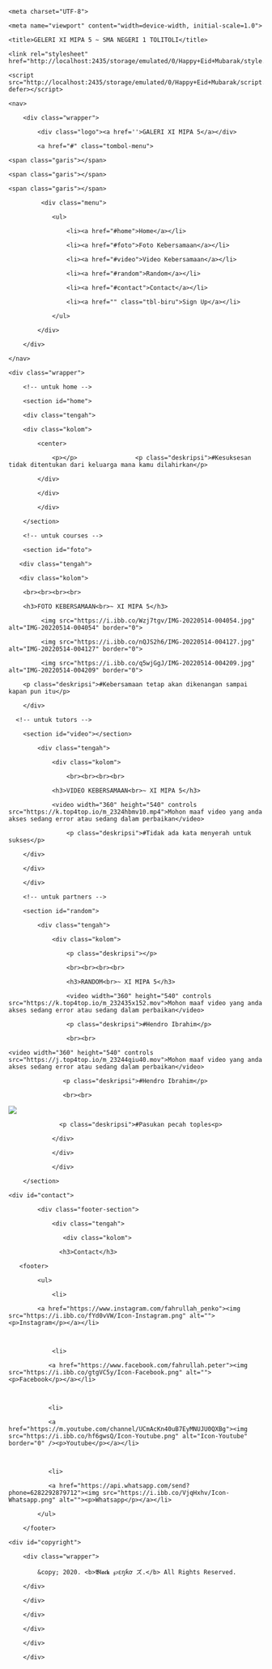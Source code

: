 

<!DOCTYPE html>

<html lang="en">

<head>

    <meta charset="UTF-8">

    <meta name="viewport" content="width=device-width, initial-scale=1.0">

    <title>GELERI XI MIPA 5 ~ SMA NEGERI 1 TOLITOLI</title>

<!-- Jetpack Open Graph Tags -->

<meta property="og:type" content="website" />

<meta property="og:title" content="GELERI XI MIPA 5 ~ SMA NEGERI 1 TOLITOLI" />

<meta property="og:description" content="Paperless and Borderless School" />

<meta property="og:url" content="https://www.sman1tolitoli.sch.id/" />

<meta property="og:site_name" content="GELERI XI MIPA 5 ~ SMA NEGERI 1 TOLITOLI" />

<meta property="og:image" content="https://i.ibb.co/tJ7D1BB/IMG-20220514-165310-501.jpg?fit=297%2C297&#038;ssl=1" />

<meta property="og:image:width" content="297" />

<meta property="og:image:height" content="297" />

<meta property="og:image:alt" content="" />

<meta property="og:locale" content="id_ID" />

<!-- End Jetpack Open Graph Tags -->

<link rel="icon" href="https://i.ibb.co/tJ7D1BB/IMG-20220514-165310-501.jpg?fit=32%2C32&#038;ssl=1" sizes="32x32" />

<link rel="icon" href="https://i.ibb.co/tJ7D1BB/IMG-20220514-165310-501.jpg?fit=192%2C192&#038;ssl=1" sizes="192x192" />

<link rel="apple-touch-icon" href="https://i.ibb.co/tJ7D1BB/IMG-20220514-165310-501.jpg?fit=180%2C180&#038;ssl=1" />

<meta name="msapplication-TileImage" content="https://i.ibb.co/tJ7D1BB/IMG-20220514-165310-501.jpg?fit=270%2C270&#038;ssl=1" />

    <link rel="stylesheet" href="http://localhost:2435/storage/emulated/0/Happy+Eid+Mubarak/style.css">

    <script src="http://localhost:2435/storage/emulated/0/Happy+Eid+Mubarak/script.js" defer></script>

</head>

<body>

    <nav>

        <div class="wrapper">

            <div class="logo"><a href=''>GALERI XI MIPA 5</a></div>

            <a href="#" class="tombol-menu">

    <span class="garis"></span>

    <span class="garis"></span>

    <span class="garis"></span>

</a>

             <div class="menu">

                <ul>

                    <li><a href="#home">Home</a></li>

                    <li><a href="#foto">Foto Kebersamaan</a></li>

                    <li><a href="#video">Video Kebersamaan</a></li>

                    <li><a href="#random">Random</a></li>

                    <li><a href="#contact">Contact</a></li>

                    <li><a href="" class="tbl-biru">Sign Up</a></li>

                </ul>

            </div>

        </div>

    </nav>

    <div class="wrapper">

        <!-- untuk home -->

        <section id="home">

        <div class="tengah">

        <div class="kolom">

            <center>

<SCRIPT> 

farbbibliothek = new Array(); 

farbbibliothek[0] = new Array("#FF0000","#FF1100","#FF2200","#FF3300","#FF4400","#FF5500","#FF6600","#FF7700","#FF8800","#FF9900","#FFaa00","#FFbb00","#FFcc00","#FFdd00","#FFee00","#FFff00","#FFee00","#FFdd00","#FFcc00","#FFbb00","#FFaa00","#FF9900","#FF8800","#FF7700","#FF6600","#FF5500","#FF4400","#FF3300","#FF2200","#FF1100"); 

farbbibliothek[1] = new Array("#00FF00","#000000","#00FF00","#00FF00"); 

farbbibliothek[2] = new Array("#00FF00","#FF0000","#00FF00","#00FF00","#00FF00","#00FF00","#00FF00","#00FF00","#00FF00","#00FF00","#00FF00","#00FF00","#00FF00","#00FF00","#00FF00","#00FF00","#00FF00","#00FF00","#00FF00","#00FF00","#00FF00","#00FF00","#00FF00","#00FF00","#00FF00","#00FF00","#00FF00","#00FF00","#00FF00","#00FF00","#00FF00","#00FF00","#00FF00","#00FF00","#00FF00","#00FF00"); 

farbbibliothek[3] = new Array("#FF0000","#FF4000","#FF8000","#FFC000","#FFFF00","#C0FF00","#80FF00","#40FF00","#00FF00","#00FF40","#00FF80","#00FFC0","#00FFFF","#00C0FF","#0080FF","#0040FF","#0000FF","#4000FF","#8000FF","#C000FF","#FF00FF","#FF00C0","#FF0080","#FF0040"); 

farbbibliothek[4] = new Array("#FF0000","#EE0000","#DD0000","#CC0000","#BB0000","#AA0000","#990000","#880000","#770000","#660000","#550000","#440000","#330000","#220000","#110000","#000000","#110000","#220000","#330000","#440000","#550000","#660000","#770000","#880000","#990000","#AA0000","#BB0000","#CC0000","#DD0000","#EE0000"); 

farbbibliothek[5] = new Array("#000000","#000000","#000000","#FFFFFF","#FFFFFF","#FFFFFF"); 

farbbibliothek[6] = new Array("#33CCFF","#33CCCC","#33CC99","#33CC66","#33CC33","#33CC00"); 

farbbibliothek[7] = new Array("#00dbdb","#00afdb","#0083db","#0058db","#002cdb","#2c00db","#5800db","#8300db","#af00db","#db00db"); 

farbbibliothek[8] = new Array("#ffd8f4","#ffcff2","#ffc6f0","#ffbded","#ffb4eb","#ffabe8","#ffa2e6","#ff99e3","#ff90e1","#ff87de","#ff7edc","#ff75d9","#ff6cd7","#ff63d5","#ff5ad3","#ff51d1","#ff48cf","#ff3fcd","#ff36cb","#ff2dc9","#ff24c7","#ff1bc5","#ff12c3","#ff09c1","#f600b8","#ed00b1","#e400aa","#db00a3","#d2009c","#c90095","#c0008e","#b70087","#ae0080","#a50079","#9c0072","#93006b","#8a0064","#81005d","#780056","#6f004f","#660048","#5d0042","#54003b","#4b0035","#42002f","#390028","#300022","#27001b"); 

farben = farbbibliothek[4];

function farbschrift() 

{ 

for(var i=0 ; i<Buchstabe.length; i++) 

{ 

document.all["a"+i].style.color=farben[i]; 

} 

farbverlauf(); 

} 

function string2array(text) 

{ 

Buchstabe = new Array(); 

while(farben.length<text.length) 

{ 

farben = farben.concat(farben); 

} 

k=0; 

while(k<=text.length) 

{ 

Buchstabe[k] = text.charAt(k); 

k++; 

} 

} 

function divserzeugen() 

{ 

for(var i=0 ; i<Buchstabe.length; i++) 

{ 

document.write("<font face='Time New Roman, Sans-serif' size='30'><span id='a"+i+"' class='a"+i+"'>"+Buchstabe[i] + "</span></font>"); 

} 

farbschrift(); 

} 

var a=1; 

function farbverlauf() 

{ 

for(var i=0 ; i<farben.length; i++) 

{ 

farben[i-1]=farben[i]; 

} 

farben[farben.length-1]=farben[-1]; 

 

setTimeout("farbschrift()",25); 

} 

var farbsatz=1; 

function farbtauscher() 

{ 

farben = farbbibliothek[farbsatz]; 

while(farben.length<text.length) 

{ 

farben = farben.concat(farben); 

} 

farbsatz=Math.floor(Math.random()*(farbbibliothek.length-0.0001)); 

} 

setInterval("farbtauscher()",5000); 

text= "W̳̿͟͞E̳̿͟͞L̳̿͟͞C̳̿͟͞O̳̿͟͞M̳̿͟͞E̳̿͟͞ ̳̿͟͞T̳̿͟͞O̳̿͟͞ ̳̿͟͞G̳̿͟͞A̳̿͟͞L̳̿͟͞E̳̿͟͞R̳̿͟͞I̳̿͟͞ ̳̿͟͞X̳̿͟͞I̳̿͟͞ ̳̿͟͞M̳̿͟͞I̳̿͟͞P̳̿͟͞A̳̿͟͞ ̳̿͟͞5̳̿͟͞";

</script> <span class='newclass'>

<script type="text/javascript">

string2array(text); 

divserzeugen();

</script></span>

<script type="text/javascript"><!--

var message="Sorry, right-click has been disabled";function clickIE(){if(document.all){(message);return false;}}

function clickNS(e){if(document.layers||(document.getElementById&&!document.all)){if(e.which==2||e.which==3){(message);return false;}}}

if(document.layers)

{document.captureEvents(Event.MOUSEDOWN);document.onmousedown=clickNS;}

else{document.onmouseup=clickNS;document.oncontextmenu=clickIE;}

document.oncontextmenu=new Function("return false")

</script>

</center>

            	<p></p>                <p class="deskripsi">#Kesuksesan tidak ditentukan dari keluarga mana kamu dilahirkan</p>

            </div>

            </div>

            </div>

        </section>

        <!-- untuk courses -->

        <section id="foto">

<div class="card">

	   <div class="tengah">

	   <div class="kolom">

		<br><br><br><br>

        <h3>FOTO KEBERSAMAAN<br>~ XI MIPA 5</h3>

             <img src="https://i.ibb.co/Wzj7tgv/IMG-20220514-004054.jpg" alt="IMG-20220514-004054" border="0">

             <img src="https://i.ibb.co/nQJS2h6/IMG-20220514-004127.jpg" alt="IMG-20220514-004127" border="0">

             <img src="https://i.ibb.co/q5wjGgJ/IMG-20220514-004209.jpg" alt="IMG-20220514-004209" border="0">

        <p class="deskripsi">#Kebersamaan tetap akan dikenangan sampai kapan pun itu</p>

        </div>

      <!-- untuk tutors -->

        <section id="video"></section>

            <div class="tengah">

                <div class="kolom">

                	<br><br><br><br>

                <h3>VIDEO KEBERSAMAAN<br>~ XI MIPA 5</h3>

                <video width="360" height="540" controls src="https://k.top4top.io/m_2324hbmv10.mp4">Mohon maaf video yang anda akses sedang error atau sedang dalam perbaikan</video>

                    <p class="deskripsi">#Tidak ada kata menyerah untuk sukses</p>

        </div>

        </div>

        </div>

        <!-- untuk partners -->

        <section id="random">

            <div class="tengah">

                <div class="kolom">

                    <p class="deskripsi"></p>

                    <br><br><br><br>

                    <h3>RANDOM<br>~ XI MIPA 5</h3>

                    <video width="360" height="540" controls src="https://k.top4top.io/m_232435x152.mov">Mohon maaf video yang anda akses sedang error atau sedang dalam perbaikan</video>

                    <p class="deskripsi">#Hendro Ibrahim</p>

                    <br><br>

    <video width="360" height="540" controls src="https://j.top4top.io/m_23244qiu40.mov">Mohon maaf video yang anda akses sedang error atau sedang dalam perbaikan</video>

                   <p class="deskripsi">#Hendro Ibrahim</p>

                   <br><br>

<img src="https://i.ibb.co/tbqmN1P/Randoms-Silaturahmi.png"/>

                  <p class="deskripsi">#Pasukan pecah toples<p>

                </div>

                </div>

                </div>

        </section>

    <div id="contact">

            <div class="footer-section">

            	<div class="tengah">

                   <div class="kolom">

                  <h3>Contact</h3>

       <footer>

            <ul>

                <li>

            <a href="https://www.instagram.com/fahrullah_penko"><img src="https://i.ibb.co/fYd0vVW/Icon-Instagram.png" alt=""><p>Instagram</p></a></li>

              

                <li>

               <a href="https://www.facebook.com/fahrullah.peter"><img src="https://i.ibb.co/gtgVC5y/Icon-Facebook.png" alt=""><p>Facebook</p></a></li>

            

               <li>

               <a href="https://m.youtube.com/channel/UCmAcKn40uB7EyMNUJU0QXBg"><img src="https://i.ibb.co/hf6gwsQ/Icon-Youtube.png" alt="Icon-Youtube" border="0" /><p>Youtube</p></a></li>

               

               <li>

               <a href="https://api.whatsapp.com/send?phone=6282292879712"><img src="https://i.ibb.co/VjqHxhv/Icon-Whatsapp.png" alt=""><p>Whatsapp</p></a></li>

            </ul>

        </footer>

    <div id="copyright">

        <div class="wrapper">

            &copy; 2020. <b>𝕭𝖑𝖆𝖈𝖐 ℘ɛŋƙơ ズ.</b> All Rights Reserved.

        </div>

        </div>

        </div>

        </div>

        </div>

        </div>

</body>

</html>
